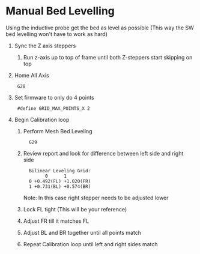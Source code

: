 
# Manual Bed Levelling

Using the inductive probe get the bed as level as possible (This way the SW bed levelling won't have to work as hard)

1. Sync the Z axis steppers
	1. Run z-axis up to top of frame until both Z-steppers start skipping on top
2. Home All Axis

        G28
4. Set firmware to only do 4 points
  
        #define GRID_MAX_POINTS_X 2      
3. Begin Calibration loop
   1. Perform Mesh Bed Leveling

            G29
   2. Review report and look for difference between left side and right side

            Bilinear Leveling Grid:
                  0      1
            0 +0.492(FL) +1.020(FR)
            1 +0.731(BL) +0.574(BR)
        Note: In this case right stepper needs to be adjusted lower
        
   3. Lock FL tight (This will be your reference)
   4. Adjust FR till it matches FL
   5. Adjust BL and BR together until all points match
   4. Repeat Calibration loop until left and right sides match
<!--stackedit_data:
eyJoaXN0b3J5IjpbLTcyNjIwODc4OF19
-->